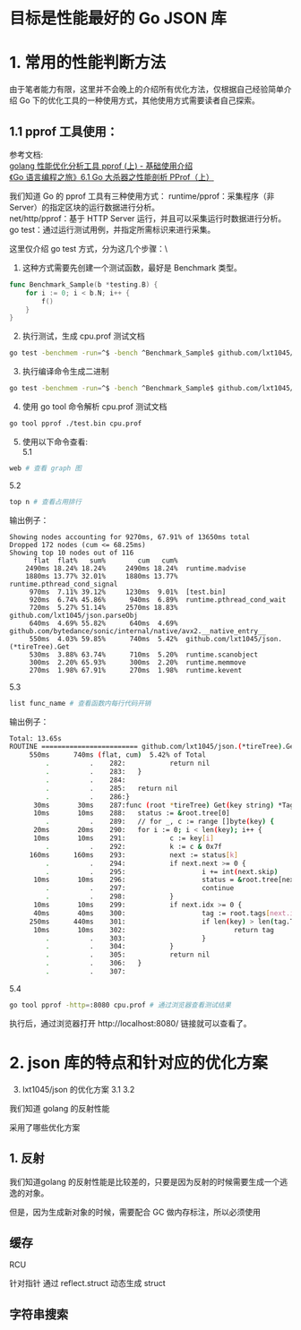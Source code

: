 # 目标是性能最好的 Go JSON 库


# 1. 常用的性能判断方法
由于笔者能力有限，这里并不会晚上的介绍所有优化方法，仅根据自己经验简单介绍 Go 下的优化工具的一种使用方式，其他使用方式需要读者自己探索。
## 1.1 pprof 工具使用：
参考文档:\
[golang 性能优化分析工具 pprof (上) - 基础使用介绍](https://www.cnblogs.com/jiujuan/p/14588185.html)\
[《Go 语言编程之旅》6.1 Go 大杀器之性能剖析 PProf（上）](https://golang2.eddycjy.com/posts/ch6/01-pprof-1/)

我们知道 Go 的 pprof 工具有三种使用方式：
runtime/pprof：采集程序（非 Server）的指定区块的运行数据进行分析。\
net/http/pprof：基于 HTTP Server 运行，并且可以采集运行时数据进行分析。\
go test：通过运行测试用例，并指定所需标识来进行采集。

这里仅介绍 go test 方式，分为这几个步骤：\
1. 这种方式需要先创建一个测试函数，最好是 Benchmark 类型。
```go
func Benchmark_Sample(b *testing.B) {
    for i := 0; i < b.N; i++ {
        f()
    }
}
```
2. 执行测试，生成 cpu.prof 测试文档
```sh
go test -benchmem -run=^$ -bench ^Benchmark_Sample$ github.com/lxt1045/json -count=1 -v -cpuprofile cpu.prof
```
3. 执行编译命令生成二进制
```sh
go test -benchmem -run=^$ -bench ^Benchmark_Sample$ github.com/lxt1045/json -c -o test.bin 
```
4. 使用 go tool 命令解析 cpu.prof 测试文档
```sh
go tool pprof ./test.bin cpu.prof
```
5. 使用以下命令查看:\
5.1
```sh
web # 查看 graph 图
```
5.2
```sh
top n # 查看占用排行
```
输出例子：
```
Showing nodes accounting for 9270ms, 67.91% of 13650ms total
Dropped 172 nodes (cum <= 68.25ms)
Showing top 10 nodes out of 116
      flat  flat%   sum%        cum   cum%
    2490ms 18.24% 18.24%     2490ms 18.24%  runtime.madvise
    1880ms 13.77% 32.01%     1880ms 13.77%  runtime.pthread_cond_signal
     970ms  7.11% 39.12%     1230ms  9.01%  [test.bin]
     920ms  6.74% 45.86%      940ms  6.89%  runtime.pthread_cond_wait
     720ms  5.27% 51.14%     2570ms 18.83%  github.com/lxt1045/json.parseObj
     640ms  4.69% 55.82%      640ms  4.69%  github.com/bytedance/sonic/internal/native/avx2.__native_entry__
     550ms  4.03% 59.85%      740ms  5.42%  github.com/lxt1045/json.(*tireTree).Get
     530ms  3.88% 63.74%      710ms  5.20%  runtime.scanobject
     300ms  2.20% 65.93%      300ms  2.20%  runtime.memmove
     270ms  1.98% 67.91%      270ms  1.98%  runtime.kevent
```
5.3
```sh
list func_name # 查看函数内每行代码开销
```
输出例子：
```sh
Total: 13.65s
ROUTINE ======================== github.com/lxt1045/json.(*tireTree).Get in /Users/bytedance/go/src/github.com/lxt1045/json/tire_tree.go
     550ms      740ms (flat, cum)  5.42% of Total
         .          .    282:           return nil
         .          .    283:   }
         .          .    284:
         .          .    285:   return nil
         .          .    286:}
      30ms       30ms    287:func (root *tireTree) Get(key string) *TagInfo {
      10ms       10ms    288:   status := &root.tree[0]
         .          .    289:   // for _, c := range []byte(key) {
      20ms       20ms    290:   for i := 0; i < len(key); i++ {
      10ms       10ms    291:           c := key[i]
         .          .    292:           k := c & 0x7f
     160ms      160ms    293:           next := status[k]
         .          .    294:           if next.next >= 0 {
         .          .    295:                   i += int(next.skip)
      10ms       10ms    296:                   status = &root.tree[next.next]
         .          .    297:                   continue
         .          .    298:           }
      10ms       10ms    299:           if next.idx >= 0 {
      40ms       40ms    300:                   tag := root.tags[next.idx]
     250ms      440ms    301:                   if len(key) > len(tag.TagName) && key[len(tag.TagName)] == '"' && tag.TagName == key[:len(tag.TagName)] {
      10ms       10ms    302:                           return tag
         .          .    303:                   }
         .          .    304:           }
         .          .    305:           return nil
         .          .    306:   }
         .          .    307:
```
5.4 
```sh
go tool pprof -http=:8080 cpu.prof # 通过浏览器查看测试结果
```
执行后，通过浏览器打开 http://localhost:8080/ 链接就可以查看了。

# 2. json 库的特点和针对应的优化方案
3. lxt1045/json 的优化方案
3.1 
3.2 

我们知道 golang 的反射性能

采用了哪些优化方案
##  1. 反射
我们知道golang 的反射性能是比较差的，只要是因为反射的时候需要生成一个逃逸的对象。

但是，因为生成新对象的时候，需要配合 GC 做内存标注，所以必须使用

## 缓存

RCU

针对指针 通过 reflect.struct 动态生成 struct

## 字符串搜索

## 